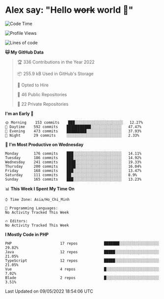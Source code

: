 # Alex say: "Hello ~~work~~ world 🐾"

<!--START_SECTION:waka-->
![Code Time](http://img.shields.io/badge/Code%20Time-837%20hrs%2057%20mins-blue)

![Profile Views](http://img.shields.io/badge/Profile%20Views-9-blue)

![Lines of code](https://img.shields.io/badge/From%20Hello%20World%20I%27ve%20Written-662%20Thousand%20lines%20of%20code-blue)

**🐱 My GitHub Data** 

> 🏆 336 Contributions in the Year 2022
 > 
> 📦 255.9 kB Used in GitHub's Storage 
 > 
> 💼 Opted to Hire
 > 
> 📜 46 Public Repositories 
 > 
> 🔑 22 Private Repositories  
 > 
**I'm an Early 🐤** 

```text
🌞 Morning    153 commits    ███░░░░░░░░░░░░░░░░░░░░░░   12.27% 
🌆 Daytime    592 commits    ███████████░░░░░░░░░░░░░░   47.47% 
🌃 Evening    473 commits    █████████░░░░░░░░░░░░░░░░   37.93% 
🌙 Night      29 commits     ░░░░░░░░░░░░░░░░░░░░░░░░░   2.33%

```
📅 **I'm Most Productive on Wednesday** 

```text
Monday       176 commits    ███░░░░░░░░░░░░░░░░░░░░░░   14.11% 
Tuesday      186 commits    ███░░░░░░░░░░░░░░░░░░░░░░   14.92% 
Wednesday    241 commits    ████░░░░░░░░░░░░░░░░░░░░░   19.33% 
Thursday     200 commits    ████░░░░░░░░░░░░░░░░░░░░░   16.04% 
Friday       168 commits    ███░░░░░░░░░░░░░░░░░░░░░░   13.47% 
Saturday     111 commits    ██░░░░░░░░░░░░░░░░░░░░░░░   8.9% 
Sunday       165 commits    ███░░░░░░░░░░░░░░░░░░░░░░   13.23%

```


📊 **This Week I Spent My Time On** 

```text
⌚︎ Time Zone: Asia/Ho_Chi_Minh

💬 Programming Languages: 
No Activity Tracked This Week

🔥 Editors: 
No Activity Tracked This Week

```

**I Mostly Code in PHP** 

```text
PHP                      17 repos            ███████░░░░░░░░░░░░░░░░░░   29.82% 
Java                     12 repos            █████░░░░░░░░░░░░░░░░░░░░   21.05% 
TypeScript               12 repos            █████░░░░░░░░░░░░░░░░░░░░   21.05% 
Vue                      4 repos             █░░░░░░░░░░░░░░░░░░░░░░░░   7.02% 
Blade                    2 repos             █░░░░░░░░░░░░░░░░░░░░░░░░   3.51%

```



 Last Updated on 09/05/2022 18:54:06 UTC
<!--END_SECTION:waka-->
